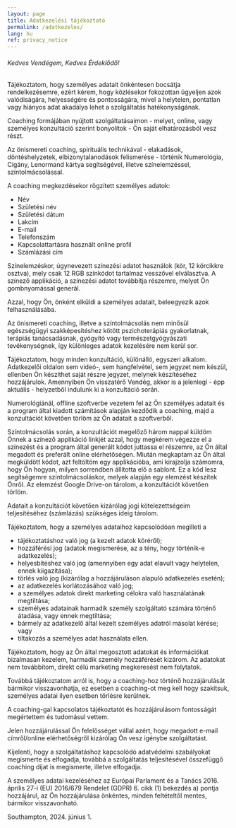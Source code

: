 ```yaml
---
layout: page
title: Adatkezelési tájékoztató
permalink: /adatkezeles/
lang: hu
ref: privacy_notice
---
```


###### Kedves Vendégem, Kedves Érdeklődő!

Tájékoztatom, hogy személyes adatait önkéntesen bocsátja rendelkezésemre, ezért kérem, hogy közlésekor fokozottan ügyeljen azok valódiságára, helyességére és pontosságára, mivel a helytelen, pontatlan vagy hiányos adat akadálya lehet a szolgáltatás hatékonyságának.

Coaching formájában nyújtott szolgáltatásaimon - melyet, online, vagy személyes konzultáció szerint bonyolítok - Ön saját elhatározásból vesz részt.

Az önismereti coaching, spirituális technikával - elakadások, döntéshelyzetek, elbizonytalanodások felismerése - történik Numerológia, Cigány, Lenormand kártya segítségével, illetve színelemzéssel, színtolmácsolással.

A coaching megkezdésekor rögzített személyes adatok:
- Név
- Születési név
- Születési dátum
- Lakcím
- E-mail
- Telefonszám
- Kapcsolattartásra használt online profil
- Számlázási cím

Színelemzéskor, úgynevezett színezési adatot használok (kör, 12 körcikkre osztva), mely csak 12 RGB színkódot tartalmaz vesszővel elválasztva. A színező applikáció, a színezési adatot továbbítja részemre, melyet Ön gombnyomással generál.

Azzal, hogy Ön, önként elküldi a személyes adatait, beleegyezik azok felhasználásába.

Az önismereti coaching, illetve a színtolmácsolás nem minősül egészségügyi szakképesítéshez kötött pszichoterápiás gyakorlatnak, terápiás tanácsadásnak, gyógyító vagy természetgyógyászati tevékenységnek, így különleges adatok kezelésére nem kerül sor.

Tájékoztatom, hogy minden konzultáció, különálló, egyszeri alkalom. Adatkezelői oldalon sem videó-, sem hangfelvétel, sem jegyzet nem készül, ellenben Ön készíthet saját részre jegyzet, melynek készítéséhez hozzájárulok. Amennyiben Ön visszatérő Vendég, akkor is a jelenlegi - épp aktuális - helyzetből indulunk ki a konzultáció során.

Numerológiánál, offline szoftverbe vezetem fel az Ön személyes adatait és a program által kiadott számítások alapján kezdődik a coaching, majd a konzultációt követően törlöm az Ön adatait a szoftverből.

Színtolmácsolás során, a konzultációt megelőző három nappal küldöm Önnek a színező applikáció linkjét azzal, hogy megkérem végezze el a színezést és a program által generált kódot juttassa el részemre, az Ön által megadott és preferált online elérhetőségen. Miután megkaptam az Ön által megküldött kódot, azt feltöltöm egy applikációba, ami kirajzolja számomra, hogy Ön hogyan, milyen sorrendben állította elő a sablont. Ez a kód lesz segítségemre színtolmácsoláskor, melyek alapján egy elemzést készítek Önről. Az elemzést Google Drive-on tárolom, a konzultációt követően törlöm.

Adatait a konzultációt követően kizárólag jogi kötelezettségeim teljesítéséhez (számlázás) szükséges ideig tárolom.

Tájékoztatom, hogy a személyes adataihoz kapcsolódóan megilleti a

- tájékoztatáshoz való jog (a kezelt adatok köréről);
- hozzáférési jog (adatok megismerése, az a tény, hogy történik-e adatkezelés);
- helyesbítéshez való jog (amennyiben egy adat elavult vagy helytelen, ennek kiigazítása);
- törlés való jog (kizárólag a hozzájáruláson alapuló adatkezelés esetén);
- az adatkezelés korlátozásához való jog;
- a személyes adatok direkt marketing célokra való használatának megtiltása;
- személyes adatainak harmadik személy szolgáltató számára történő átadása, vagy ennek megtiltása;
- bármely az adatkezelő által kezelt személyes adatról másolat kérése; vagy
- tiltakozás a személyes adat használata ellen.

Tájékoztatom, hogy az Ön által megosztott adatokat és információkat bizalmasan kezelem, harmadik személy hozzáférését kizárom. Az adatokat nem továbbítom, direkt célú marketing megkeresést nem folytatok.

Továbbá tájékoztatom arról is, hogy a coaching-hoz történő hozzájárulását bármikor visszavonhatja, ez esetben a coaching-ot meg kell hogy szakítsuk, személyes adatai ilyen esetben törlésre kerülnek.

A coaching-gal kapcsolatos tájékoztatót és hozzájárulásom fontosságát megértettem és tudomásul vettem.

Jelen hozzájárulással Ön felelősséget vállal azért, hogy megadott e-mail címről/online elérhetőségről kizárólag Ön vesz igénybe szolgáltatást.

Kijelenti, hogy a szolgáltatáshoz kapcsolódó adatvédelmi szabályokat megismerte és elfogadja, továbbá a szolgáltatás teljesítésével összefüggő coaching díjat is megismerte, illetve elfogadja.

A személyes adatai kezeléséhez az Európai Parlament és a Tanács 2016. április 27-i (EU) 2016/679 Rendelet (GDPR) 6. cikk (1) bekezdés a) pontja hozzájárul, az Ön hozzájárulása önkéntes, minden feltételtől mentes, bármikor visszavonható.

Southampton, 2024. június 1.
